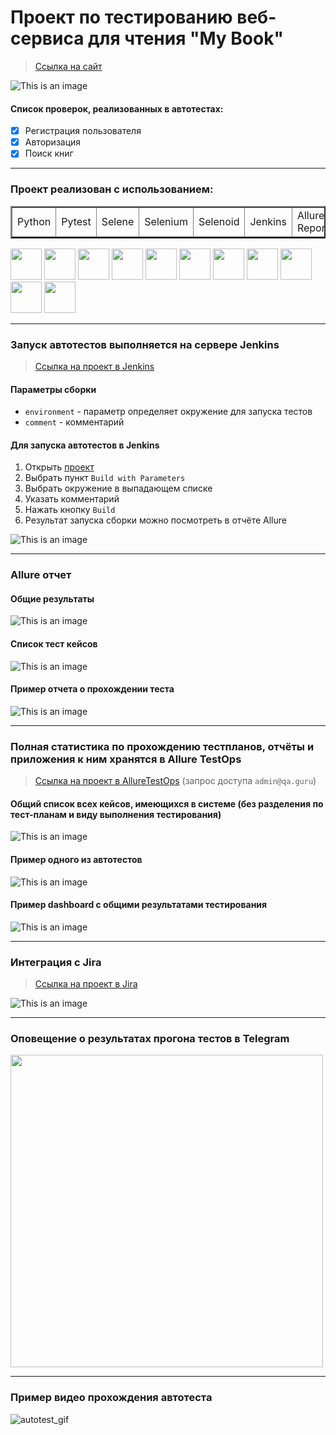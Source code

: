 <h1> Проект по тестированию веб-сервиса для чтения "My Book"</h1>

> <a target="_blank" href="https://mybook.ru/">Ссылка на сайт</a>

![This is an image](resources/image/mainpage.png)

#### Список проверок, реализованных в автотестах:
- [x] Регистрация пользователя
- [x] Авторизация
- [x] Поиск книг

----
### Проект реализован с использованием:

<table border="2">
  <tbody>
    <tr>
        <td>Python</td>
        <td>Pytest</td>
        <td>Selene</td>
        <td>Selenium</td>
        <td>Selenoid</td>
        <td>Jenkins</td>
        <td>Allure Reports</td>
        <td>Allure TestOps</td>
        <td>Jira</td>
    </tr>
  </tbody>
</table>

<img src="resources/icons/python-original.svg" width="50"> <img src="resources/icons/pytest.png" width="50"> <img src="resources/icons/intellij_pycharm.png" width="50"> <img src="resources/icons/selene.png" width="50"> <img src="resources/icons/selenium.png" width="50"> <img src="resources/icons/selenoid.png" width="50"> <img src="resources/icons/jenkins.png" width="50"> <img src="resources/icons/allure_report.png" width="50"> <img src="resources/icons/allure_testops.png" width="50"> <img src="resources/icons/tg.png" width="50"> <img src="resources/icons/jira.png" width="50">

----
### Запуск автотестов выполняется на сервере Jenkins
> <a target="_blank" href="https://jenkins.autotests.cloud/job/oromanovna_lesson_12/">Ссылка на проект в Jenkins</a>

#### Параметры сборки

* `environment` - параметр определяет окружение для запуска тестов
* `comment` - комментарий


#### Для запуска автотестов в Jenkins

1. Открыть <a target="_blank" href="https://jenkins.autotests.cloud/job/oromanovna_lesson_12/">проект</a>
2. Выбрать пункт `Build with Parameters`
3. Выбрать окружение в выпадающем списке
4. Указать комментарий
5. Нажать кнопку `Build`
6. Результат запуска сборки можно посмотреть в отчёте Allure

![This is an image](resources/image/jenkins_build.png)

----
### Allure отчет


#### Общие результаты
![This is an image](resources/image/allure_report_overview.png)
#### Список тест кейсов
![This is an image](resources/image/allure_report.png)
#### Пример отчета о прохождении теста
![This is an image](resources/image/example_test_allure.png)

----

### Полная статистика по прохождению тестпланов, отчёты и приложения к ним хранятся в Allure TestOps
> <a target="_blank" href="https://allure.autotests.cloud/project/3898/dashboards">Ссылка на проект в AllureTestOps</a> (запрос доступа `admin@qa.guru`)

#### Общий список всех кейсов, имеющихся в системе (без разделения по тест-планам и виду выполнения тестирования)
![This is an image](resources/image/allure_TestOps_test_cases.png)

#### Пример одного из автотестов
![This is an image](resources/image/example_autotests_allure_TestOps.png)

#### Пример dashboard с общими результатами тестирования
![This is an image](resources/image/allure_TestOps_dashboard.png)

----
### Интеграция с Jira
> <a target="_blank" href="https://jira.autotests.cloud/browse/HOMEWORK-1016">Ссылка на проект в Jira</a>

![This is an image](resources/image/jira.png)

----
### Оповещение о результатах прогона тестов в Telegram
<img src="resources/image/telegram.png" width="500">

----
### Пример видео прохождения автотеста
![autotest_gif](resources/image/autotest.gif)
